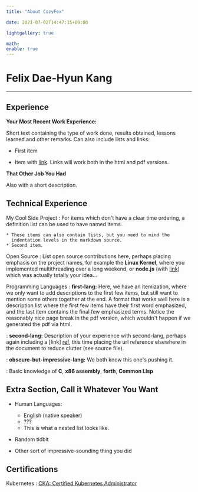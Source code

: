 ```yaml
---
title: "About CozyFex"

date: 2021-07-02T14:47:15+09:00

lightgallery: true

math:
enable: true
---
```


Felix Dae-Hyun Kang
============

----------------------------

Experience
----------

**Your Most Recent Work Experience:**

Short text containing the type of work done, results obtained, lessons learned and other remarks. Can also include lists and links:

* First item

* Item with [link](http://www.example.com). Links will work both in the html and pdf versions.

**That Other Job You Had**

Also with a short description.

Technical Experience
--------------------

My Cool Side Project
:   For items which don't have a clear time ordering, a definition list can be used to have named items.

    * These items can also contain lists, but you need to mind the
      indentation levels in the markdown source.
    * Second item.

Open Source
:   List open source contributions here, perhaps placing emphasis on the project names, for example the **Linux Kernel**, where you implemented multithreading over a long weekend, or **node.js**
(with [link](http://nodejs.org)) which was actually totally your idea...

Programming Languages
:   **first-lang:** Here, we have an itemization, where we only want to add descriptions to the first few items, but still want to mention some others together at the end. A format that works well here is a description list where the first few items have their first word emphasized, and the last item contains the final few emphasized terms. Notice the reasonably nice page break in the pdf version, which wouldn't happen if we generated the pdf via html.

:   **second-lang:** Description of your experience with second-lang, perhaps again including a [link] [ref], this time placing the url reference elsewhere in the document to reduce clutter (see source file).

:   **obscure-but-impressive-lang:** We both know this one's pushing it.

:   Basic knowledge of **C**, **x86 assembly**, **forth**, **Common Lisp**

[ref]: https://github.com/githubuser/superlongprojectname

Extra Section, Call it Whatever You Want
----------------------------------------

* Human Languages:

    * English (native speaker)
    * ???
    * This is what a nested list looks like.

* Random tidbit

* Other sort of impressive-sounding thing you did

Certifications
--------------

Kubernetes
: [CKA: Certified Kubernetes Administrator](https://www.credly.com/badges/84af0537-7055-4a4b-bccd-4f7bf16dabf1/embedded)


